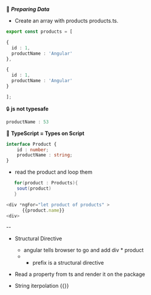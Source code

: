:beginner: _**Preparing Data**_

- Create an array with products products.ts.
```ts
export const products = [

{
  id : 1,
  productName : 'Angular'
},

{
  id : 1,
  productName : 'Angular'
}

];
```

:lock: **js not typesafe**  
```ts
productName : 53
```

:key: **TypeScript = Types on Script**  

```ts
interface Product {
    id : number;
    productName : string;
}
```
- read the product and loop them
```java
   for(product : Products){
    sout(product)
   }
```

  ```ts
  <div *ngFor="let product of products" >
        {{product.name}}
  <div>
  ```
  --
  
- Structural Directive 
  - angular tells browser to go and add div * product 
  - * prefix is a structural directive

- Read a property from ts and render it on the package
- String iterpolation {{}}
